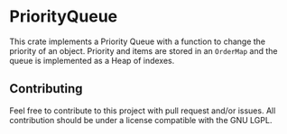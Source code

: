 PriorityQueue
=============

This crate implements a Priority Queue with a function to change the priority of an object.
Priority and items are stored in an `OrderMap` and the queue is implemented as a Heap of indexes.

Contributing
------------

Feel free to contribute to this project with pull request and/or issues. All contribution should be under a license compatible with the GNU LGPL.